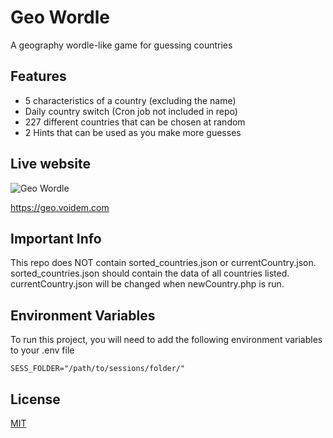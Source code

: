
# Geo Wordle

A geography wordle-like game for guessing countries



## Features

- 5 characteristics of a country (excluding the name)
- Daily country switch (Cron job not included in repo)
- 227 different countries that can be chosen at random
- 2 Hints that can be used as you make more guesses

## Live website

![Geo Wordle](https://i.imgur.com/6vEUlkv.png)

https://geo.voidem.com
## Important Info

This repo does NOT contain sorted_countries.json or currentCountry.json. sorted_countries.json should contain the data of all countries listed. currentCountry.json will be changed when newCountry.php is run.

## Environment Variables

To run this project, you will need to add the following environment variables to your .env file

`SESS_FOLDER="/path/to/sessions/folder/"`


## License

[MIT](https://choosealicense.com/licenses/mit/)
